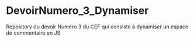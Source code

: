 # DevoirNumero_3_Dynamiser
Repository du devoir Numéro 3 du CEF qui consiste à dynamiser un espace de commentaire en JS
